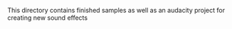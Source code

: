 This directory contains finished samples as well as an audacity project for creating new sound effects
